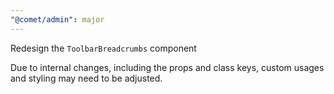 ```yaml
---
"@comet/admin": major
---
```


Redesign the `ToolbarBreadcrumbs` component

Due to internal changes, including the props and class keys, custom usages and styling may need to be adjusted.
